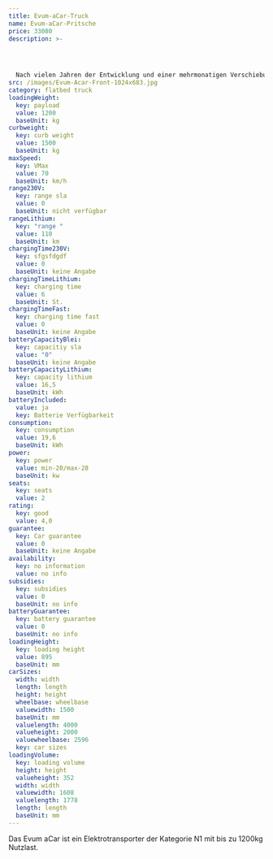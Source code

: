 ```yaml
---
title: Evum-aCar-Truck
name: Evum-aCar-Pritsche
price: 33080
description: >-
  



  Nach vielen Jahren der Entwicklung und einer mehrmonatigen Verschiebung des Produktionsstarts durch die Corona-Krise, ist das Evum A -Car nun seit Juni 2020 auf dem Markt. Ursprünglich wurde der kräftige Elektrotransporter für Entwicklungs- und Schwellenländern entwickelt, wo er in der Landwirtschaft und der Industrie zum Einsatz kommen sollte. Während der Entstehungsphase wurde aber klar, dass das Fahrzeug auch für den europäischen Markt attraktiv sein könnte.
src: /images/Evum-Acar-Front-1024x683.jpg
category: flatbed truck
loadingWeight:
  key: payload
  value: 1200
  baseUnit: kg
curbweight:
  key: curb weight
  value: 1500
  baseUnit: kg
maxSpeed:
  key: VMax
  value: 70
  baseUnit: km/h
range230V:
  key: range sla
  value: 0
  baseUnit: nicht verfügbar
rangeLithium:
  key: "range "
  value: 110
  baseUnit: km
chargingTime230V:
  key: sfgsfdgdf
  value: 0
  baseUnit: keine Angabe
chargingTimeLithium:
  key: charging time
  value: 6
  baseUnit: St.
chargingTimeFast:
  key: charging time fast
  value: 0
  baseUnit: keine Angabe
batteryCapacityBlei:
  key: capacitiy sla
  value: "0"
  baseUnit: keine Angabe
batteryCapacityLithium:
  key: capacity lithium
  value: 16,5
  baseUnit: kWh
batteryIncluded:
  value: ja
  key: Batterie Verfügbarkeit
consumption:
  key: consumption
  value: 19,6
  baseUnit: kWh
power:
  key: power
  value: min-20/max-28
  baseUnit: kw
seats:
  key: seats
  value: 2
rating:
  key: good
  value: 4,0
guarantee:
  key: Car guarantee
  value: 0
  baseUnit: keine Angabe
availability:
  key: no information
  value: no info
subsidies:
  key: subsidies
  value: 0
  baseUnit: no info
batteryGuarantee:
  key: battery guarantee
  value: 0
  baseUnit: no info
loadingHeight:
  key: loading height
  value: 895
  baseUnit: mm
carSizes:
  width: width
  length: length
  height: height
  wheelbase: wheelbase
  valuewidth: 1500
  baseUnit: mm
  valuelength: 4000
  valueheight: 2000
  valuewheelbase: 2596
  key: car sizes
loadingVolume:
  key: loading volume
  height: height
  valueheight: 352
  width: width
  valuewidth: 1608
  valuelength: 1778
  length: length
  baseUnit: mm
---
```

Das Evum aCar ist ein Elektrotransporter der Kategorie N1  mit bis zu 1200kg Nutzlast.
